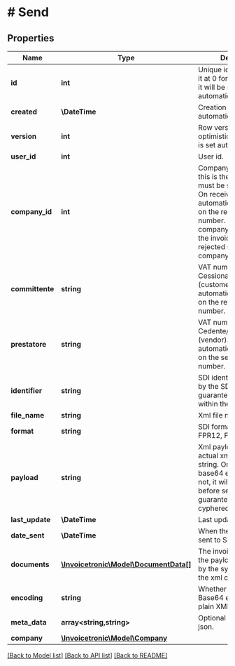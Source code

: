 # # Send

## Properties

Name | Type | Description | Notes
------------ | ------------- | ------------- | -------------
**id** | **int** | Unique identifier. Leave it at 0 for new records as it will be set automatically. | [optional]
**created** | **\DateTime** | Creation date. It is set automatically. | [optional]
**version** | **int** | Row version, for optimistic concurrency. It is set automatically. | [optional]
**user_id** | **int** | User id. | [optional]
**company_id** | **int** | Company id. On send, this is the sender and must be set in advance. On receive, it will be  automatically set based on the recipient&#39;s VAT number. If a matching company is not found, the invoice will be rejected until the company is created. | [optional]
**committente** | **string** | VAT number of the Cessionario/Committente (customer). This is automatically set based on the recipient&#39;s VAT number. | [optional]
**prestatore** | **string** | VAT number of the Cedente/Prestatore (vendor). This is automatically set based on the sender&#39;s VAT number. | [optional]
**identifier** | **string** | SDI identifier. This is set by the SDI and is guaranted to be unique within the SDI system. | [optional]
**file_name** | **string** | Xml file name. | [optional]
**format** | **string** | SDI format (FPA12, FPR12, FSM10, ...) | [optional]
**payload** | **string** | Xml payloaad. This is the actual xml content, as string. On send, it can be base64 encoded. If it&#39;s not, it will be encoded before sending. It is guaranteed to be cyphered at rest. | [optional]
**last_update** | **\DateTime** | Last update from SDI. | [optional]
**date_sent** | **\DateTime** | When the invoice was sent to SDI. | [optional]
**documents** | [**\Invoicetronic\Model\DocumentData[]**](DocumentData.md) | The invoices included in the payload. This is set by the system, based on the xml content. | [optional]
**encoding** | **string** | Whether the payload is Base64 encoded or a plain XML (text). | [optional]
**meta_data** | **array<string,string>** | Optional metadata, as json. | [optional]
**company** | [**\Invoicetronic\Model\Company**](Company.md) |  | [optional]

[[Back to Model list]](../../README.md#models) [[Back to API list]](../../README.md#endpoints) [[Back to README]](../../README.md)
